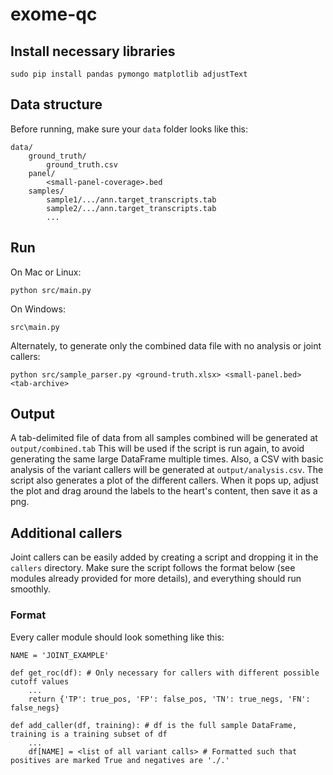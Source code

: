 # exome-qc

## Install necessary libraries

`sudo pip install pandas pymongo matplotlib adjustText`

## Data structure

Before running, make sure your `data` folder looks like this:

```
data/
    ground_truth/
        ground_truth.csv
    panel/
        <small-panel-coverage>.bed
    samples/
        sample1/.../ann.target_transcripts.tab
        sample2/.../ann.target_transcripts.tab
        ...
```

## Run

On Mac or Linux:

`python src/main.py`

On Windows:

`src\main.py`

Alternately, to generate only the combined data file with no analysis or joint callers:

`python src/sample_parser.py <ground-truth.xlsx> <small-panel.bed> <tab-archive>`

## Output

A tab-delimited file of data from all samples combined will be generated at `output/combined.tab` This will be used if the script is run again, to avoid generating the same large DataFrame multiple times. Also, a CSV with basic analysis of the variant callers will be generated at `output/analysis.csv`. The script also generates a plot of the different callers. When it pops up, adjust the plot and drag around the labels to the heart's content, then save it as a png.

## Additional callers

Joint callers can be easily added by creating a script and dropping it in the `callers` directory. Make sure the script follows the format below (see modules already provided for more details), and everything should run smoothly.

### Format

Every caller module should look something like this:

```
NAME = 'JOINT_EXAMPLE'

def get_roc(df): # Only necessary for callers with different possible cutoff values
    ...
    return {'TP': true_pos, 'FP': false_pos, 'TN': true_negs, 'FN': false_negs}

def add_caller(df, training): # df is the full sample DataFrame, training is a training subset of df
    ...
    df[NAME] = <list of all variant calls> # Formatted such that positives are marked True and negatives are './.'
```
